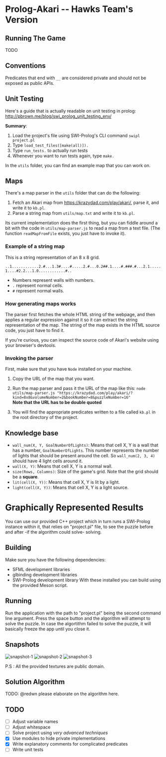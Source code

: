 # Prolog-Akari -- Hawks Team's Version

## Running The Game

TODO

## Conventions

Predicates that end with `__` are considered private and should not be exposed as public APIs.

## Unit Testing

Here's a guide that is actually readable on unit testing in prolog: http://pbrown.me/blog/swi_prolog_unit_testing_env/

**Summary**:

1. Load the project's file using SWI-Prolog's CLI command `swipl project.pl`
2. Type `load_test_files([make(all)]).`
3. Type `run_tests.` to actually run tests
4. Whenever you want to run tests again, type `make.`

In the `utils` folder, you can find an example map that you can work on.

## Maps

There's a map parser in the `utils` folder that can do the following:

1.  Fetch an Akari map from https://krazydad.com/play/akari/, parse it, and write it to `kb.pl`.
2.  Parse a string map from `utils/map.txt` and write it to `kb.pl`.

Its current implementation does the first thing, but you can fiddle around a bit with the code in `utils/map-parser.js` to read a map from a text file. (The function `readMapFromFile` exists, you just have to invoke it).

### Example of a string map

This is a string representation of an 8 x 8 grid.

`..1............2.#...1.3#....#.....2.#...0.2##.1....#.###.#...2.1.....1....#2.2...1.0............#..`

-   Numbers represent walls with numbers.
-   `.` represent normal cells.
-   `#` represent normal walls.

### How generating maps works

The parser first fetches the whole HTML string of the webpage, and then applies a regular expression against it so it can extract the string representation of the map. The string of the map exists in the HTML source code, you just have to find it.

If you're curious, you can inspect the source code of Akari's website using your browser's devtools.

### Invoking the parser

First, make sure that you have `Node` installed on your machine.

1.  Copy the URL of the map that you want.
2.  Run the map parser and pass it the URL of the map like this: `node utils/map-parser.js "https://krazydad.com/play/akari/?kind=8x8&volumeNumber=2&bookNumber=8&puzzleNumber=16"`  
    **Note that the URL has to be double quoted**

3.  You will find the appropriate predicates written to a file called `kb.pl` in the root directory of the project.

## Knowledge base

-   `wall_num(X, Y, GoalNumberOfLights)`: Means that cell X, Y is a wall that has a number, `GoalNumberOfLights`. This number represents the number of lights that should be present around the cell. So `wall_num(2, 3, 4)` should have 4 light cells around it.
-   `wall(X, Y)`: Means that cell X, Y is a normal wall.
-   `size(Rows, Columns)`: Size of the game's grid. Note that the grid should be a **square**.
-   `lit(cell(X, Y))`: Means that cell X, Y is lit by a light.
-   `light(cell(X, Y))`: Means that cell X, Y is a light source.

# Graphically Represented Results
You can use our provided C++ project which in turn runs a SWI-Prolog instance within it, that relies on "project.pl" file, to see the puzzle before and after -if the algorithm could solve- solving.
## Building
Make sure you have the following dependencies:
- SFML development libraries
- glbinding development libraries
- SWI-Prolog development library
With these installed you can build using the provided Meson script.
## Running
Run the application with the path to "project.pl" being the second command line argument.
Press the space button and the algorithm will attempt to solve the puzzle.
In case the algortithm failed to solve the puzzle, it will basically freeze the app until you close it.
## Snapshots
![snapshot-1](Snapshots/Snapshot-1.png)
![snapshot-2](Snapshots/Snapshot-2.png)
![snapshot-3](Snapshots/Snapshot-3.png)

P.S : All the provided textures are public domain.

## Solution Algorithm

TODO: @redwn please elaborate on the algorithm here.

## TODO

-   [ ] Adjust variable names
-   [ ] Adjust whitespace
-   [ ] Solve project using _very advanced techniques_
-   [x] Use modules to hide private implementations
-   [x] Write explanatory comments for complicated predicates
-   [ ] Write unit tests
